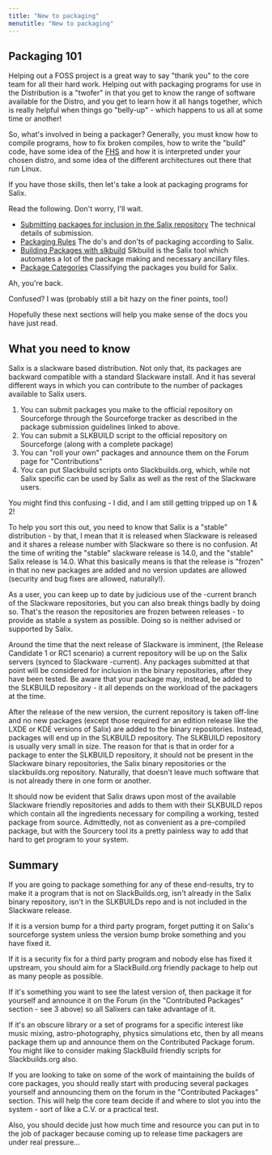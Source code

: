 ```yaml
---
title: "New to packaging"
menutitle: "New to packaging"
---
```


## Packaging 101 

Helping out a FOSS project is a great way to say "thank you" to the core team
for all their hard work. Helping out with packaging programs for use in the
Distribution is a "twofer" in that you get to know the range of software
available for the Distro, and you get to learn how it all hangs together, which
is really helpful when things go "belly-up" - which happens to us all at some
time or another!

So, what's involved in being a packager? Generally, you must know how to
compile programs, how to fix broken compiles, how to write the "build" code,
have some idea of the
[FHS](https://www.pathname.com/fhs/) and how it is
interpreted under your chosen distro, and some idea of the different
architectures out there that run Linux. 

If you have those skills, then let's take a look at packaging programs for
Salix.

Read the following. Don't worry, I'll wait.

* [Submitting packages for inclusion in the Salix repository](/dev/packaging/submitting-packages)
  The technical details of submission.
* [Packaging Rules](/dev/packaging/packaging-rules)
  The do's and don'ts of packaging according to Salix.
* [Building Packages with slkbuild](/dev/packaging/packaging-with-slkbuild)
  Slkbuild is the Salix tool which automates a lot of the package making and necessary ancillary files.
* [Package Categories](/dev/packaging/package-categories)
  Classifying the packages you build for Salix.

Ah, you're back.

Confused? I was (probably still a bit hazy on the finer points, too!)

Hopefully these next sections will help you make sense of the docs you have
just read.

## What you need to know 

Salix is a slackware based distribution. Not only that, its packages are
backward compatible with a standard Slackware install. And it has several
different ways in which you can contribute to the number of packages available
to Salix users.

1. You can submit packages you make to the official repository on Sourceforge
through the Sourceforge tracker as described in the package submission
guidelines linked to above.
2. You can submit a SLKBUILD script to the official repository on Sourceforge
(along with a complete package)
3. You can "roll your own" packages and announce them on the Forum page for
"Contributions"
4. You can put Slackbuild scripts onto Slackbuilds.org, which, while not Salix
specific can be used by Salix as well as the rest of the Slackware users.

You might find this confusing - I did, and I am still getting tripped up on 1 & 2!

To help you sort this out, you need to know that Salix is a "stable"
distribution - by that, I mean that it is released when Slackware is released
and it shares a release number with Slackware so there is no confusion. At the
time of writing the "stable" slackware release is 14.0, and the "stable" Salix
release is 14.0. What this basically means is that the release is "frozen" in
that no new packages are added and no version updates are allowed  (security
and bug fixes are allowed, naturally!).

As a user, you can keep up to date by judicious use of the -current branch of
the Slackware repositories, but you can also break things badly by doing so.
That's the reason  the repositories are frozen between releases - to provide as
stable a system as possible. Doing so is neither advised or supported by Salix.

Around the time that the next release of Slackware is imminent, (the Release
Candidate 1 or RC1 scenario) a current repository will be up on the Salix
servers (synced to Slackware -current). Any packages submitted at that point
will be considered for inclusion in the binary repositories, after they have
been tested. Be aware that your package may, instead, be added to the SLKBUILD
repository - it all depends on the workload of the packagers at the time.

After the release of the new version, the current repository is taken off-line
and no new packages (except those required for an edition release like the LXDE
or KDE versions of Salix) are added to the binary repositories. Instead,
packages will end up in the SLKBUILD repository. The SLKBUILD repository is
usually very small in size. The reason for that is that in order for a package
to enter the SLKBUILD repository, it should not be present in the Slackware
binary repositories, the Salix binary repositories or the slackbuilds.org
repository. Naturally, that doesn't leave much software that is not already
there in one form or another.

It should now be evident that Salix draws upon most of the available Slackware
friendly repositories and adds to them with their SLKBUILD repos which contain
all the ingredients necessary for compiling a working, tested package from
source. Admittedly, not as convenient as a pre-compiled package, but with the
Sourcery tool its a pretty painless way to add that hard to get program to your
system.

## Summary

If you are going to package something for any of these end-results, try to make
it a program that is not on SlackBuilds.org, isn't already in the Salix binary
repository, isn't in the SLKBUILDs repo and is not included in the Slackware
release.

If it is a version bump for a third party program, forget putting it on Salix's
sourceforge system unless the version bump broke something and you have fixed
it.

If it is a security fix for a third party program and nobody else has fixed it
upstream, you should aim for a SlackBuild.org friendly package to help out as
many people as possible.

If it's something you want to see the latest version of, then package it for
yourself and announce it on the Forum (in the "Contributed Packages" section -
see 3 above) so all Salixers can take advantage of it.

If it's an obscure library or a set of programs for a specific interest like
music mixing, astro-photography, physics simulations etc, then by all means
package them up and announce them on the Contributed Package forum. You might
like to consider making SlackBuild friendly scripts for Slackbuilds.org also.

If you are looking to take on some of the work of maintaining the builds of
core packages, you should really start with producing several packages yourself
and announcing them on the forum in the "Contributed Packages" section. This
will help the core team decide if and where to slot you into the system - sort
of like a C.V. or a practical test.

Also, you should decide just how much time and resource you can put in to the
job of packager because coming up to release time packagers are under real
pressure…

